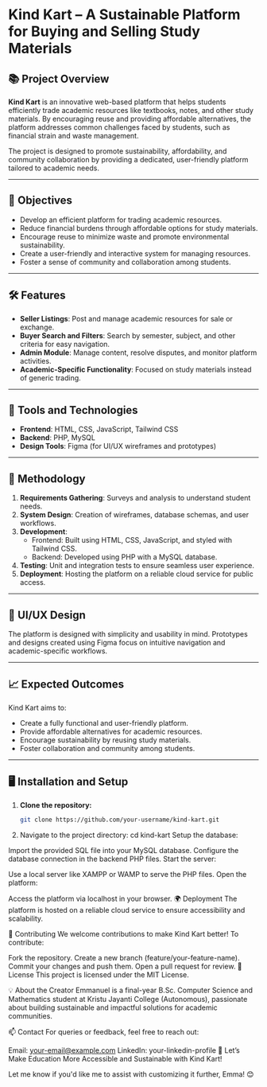 # Kind Kart – A Sustainable Platform for Buying and Selling Study Materials

## 📚 Project Overview
**Kind Kart** is an innovative web-based platform that helps students efficiently trade academic resources like textbooks, notes, and other study materials. By encouraging reuse and providing affordable alternatives, the platform addresses common challenges faced by students, such as financial strain and waste management.

The project is designed to promote sustainability, affordability, and community collaboration by providing a dedicated, user-friendly platform tailored to academic needs.

---

## 🎯 Objectives
- Develop an efficient platform for trading academic resources.
- Reduce financial burdens through affordable options for study materials.
- Encourage reuse to minimize waste and promote environmental sustainability.
- Create a user-friendly and interactive system for managing resources.
- Foster a sense of community and collaboration among students.

---

## 🛠️ Features
- **Seller Listings**: Post and manage academic resources for sale or exchange.
- **Buyer Search and Filters**: Search by semester, subject, and other criteria for easy navigation.
- **Admin Module**: Manage content, resolve disputes, and monitor platform activities.
- **Academic-Specific Functionality**: Focused on study materials instead of generic trading.

---

## 🔧 Tools and Technologies
- **Frontend**: HTML, CSS, JavaScript, Tailwind CSS
- **Backend**: PHP, MySQL
- **Design Tools**: Figma (for UI/UX wireframes and prototypes)

---

## 🚀 Methodology
1. **Requirements Gathering**: Surveys and analysis to understand student needs.
2. **System Design**: Creation of wireframes, database schemas, and user workflows.
3. **Development**:
   - Frontend: Built using HTML, CSS, JavaScript, and styled with Tailwind CSS.
   - Backend: Developed using PHP with a MySQL database.
4. **Testing**: Unit and integration tests to ensure seamless user experience.
5. **Deployment**: Hosting the platform on a reliable cloud service for public access.

---

## 🎨 UI/UX Design
The platform is designed with simplicity and usability in mind. Prototypes and designs created using Figma focus on intuitive navigation and academic-specific workflows.

---

## 📈 Expected Outcomes
Kind Kart aims to:
- Create a fully functional and user-friendly platform.
- Provide affordable alternatives for academic resources.
- Encourage sustainability by reusing study materials.
- Foster collaboration and community among students.

---

## 🖥️ Installation and Setup
1. **Clone the repository:**
   ```bash
   git clone https://github.com/your-username/kind-kart.git

2. Navigate to the project directory:
   cd kind-kart
Setup the database:

Import the provided SQL file into your MySQL database.
Configure the database connection in the backend PHP files.
Start the server:

Use a local server like XAMPP or WAMP to serve the PHP files.
Open the platform:

Access the platform via localhost in your browser.
🌍 Deployment
The platform is hosted on a reliable cloud service to ensure accessibility and scalability.

🤝 Contributing
We welcome contributions to make Kind Kart better! To contribute:

Fork the repository.
Create a new branch (feature/your-feature-name).
Commit your changes and push them.
Open a pull request for review.
📝 License
This project is licensed under the MIT License.

💡 About the Creator
Emmanuel is a final-year B.Sc. Computer Science and Mathematics student at Kristu Jayanti College (Autonomous), passionate about building sustainable and impactful solutions for academic communities.

📫 Contact
For queries or feedback, feel free to reach out:

Email: your-email@example.com
LinkedIn: your-linkedin-profile
🌟 Let’s Make Education More Accessible and Sustainable with Kind Kart!


Let me know if you'd like me to assist with customizing it further, Emma! 😊














